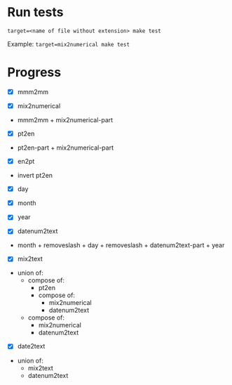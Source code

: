# Run tests

`target=<name of file without extension> make test`

Example: `target=mix2numerical make test`

# Progress

- [x] mmm2mm

- [x] mix2numerical

* mmm2mm + mix2numerical-part

- [x] pt2en

* pt2en-part + mix2numerical-part

- [x] en2pt

* invert pt2en

- [x] day

- [x] month

- [x] year

- [x] datenum2text

* month + removeslash + day + removeslash + datenum2text-part + year

- [x] mix2text

* union of:
    * compose of:
        * pt2en
        * compose of:
            * mix2numerical
            * datenum2text
    * compose of:
        * mix2numerical
        * datenum2text

- [x] date2text

* union of:
    * mix2text
    * datenum2text
